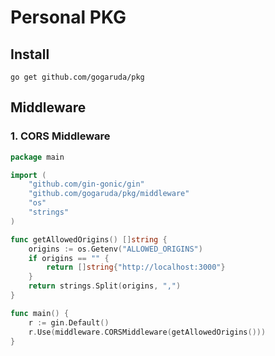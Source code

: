 # Personal PKG

## Install
```
go get github.com/gogaruda/pkg
```

## Middleware
### 1. CORS Middleware
```go
package main

import (
	"github.com/gin-gonic/gin"
	"github.com/gogaruda/pkg/middleware"
	"os"
	"strings"
)

func getAllowedOrigins() []string {
	origins := os.Getenv("ALLOWED_ORIGINS")
	if origins == "" {
		return []string{"http://localhost:3000"}
	}
	return strings.Split(origins, ",")
}

func main() {
	r := gin.Default()
	r.Use(middleware.CORSMiddleware(getAllowedOrigins()))
}
```
